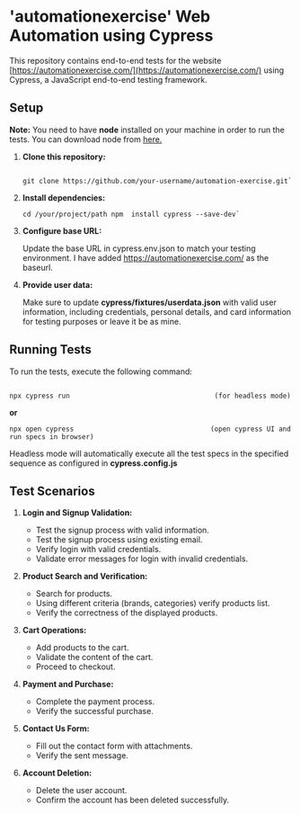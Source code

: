 
# 'automationexercise' Web Automation using Cypress

This repository contains end-to-end tests for the website [https://automationexercise.com/](https://automationexercise.com/) using Cypress, a JavaScript end-to-end testing framework. 


## Setup

**Note:** You need to have **node** installed on your machine in order to run the tests. You can download node from [here.](https://nodejs.org/en/download)

1.  **Clone this repository:**
    
    ``` console
    
    git clone https://github.com/your-username/automation-exercise.git` 
    ```
2.  **Install dependencies:**
    
    ``` console
    cd /your/project/path npm  install cypress --save-dev` 
    ```
    
3.  **Configure base URL:**
    
    Update the base URL in cypress.env.json to match your testing environment. I have added https://automationexercise.com/ as the baseurl.
    
4.  **Provide user data:**
    
    Make sure to update **cypress/fixtures/userdata.json** with valid user information, including credentials, personal details, and card information for testing purposes or leave it be as mine.
    

## Running Tests

To run the tests, execute the following command:
``` console

npx cypress run                                    (for headless mode)
```
**or**
``` console
npx open cypress                                  (open cypress UI and run specs in browser)
```

Headless mode will automatically execute all the test specs in the specified sequence as configured in **cypress.config.js**

## Test Scenarios

1.  **Login and Signup Validation:**
    
     -   Test the signup process with valid information.
     - Test the signup process using existing email.
    -   Verify login with valid credentials.
    -   Validate error messages for login with invalid credentials.
   
2.  **Product Search and Verification:**
    
    -   Search for products.
    -  Using different criteria (brands, categories) verify products list.
    -   Verify the correctness of the displayed products.
3.  **Cart Operations:**
    
    -   Add products to the cart.
    -   Validate the content of the cart.
    -   Proceed to checkout.
4.  **Payment and Purchase:**
    
    -   Complete the payment process.
    -   Verify the successful purchase.
5.  **Contact Us Form:**
    
    -   Fill out the contact form with attachments.
    -   Verify the sent message.
6.  **Account Deletion:**
    
    -   Delete the user account.
    -   Confirm the account has been deleted successfully.

